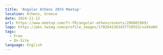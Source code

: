 ```yaml
---
title: 'Angular Athens 20th Meetup'
location: Athens, Greece
date: 2024-11-12
url: https://www.meetup.com/fr-FR/angular-athens/events/298801969/
logo: https://pbs.twimg.com/profile_images/1702641363437719553/xxXXoN41_400x400.jpg
tags:
  - Free
  - On-Site
language: English
---
```

